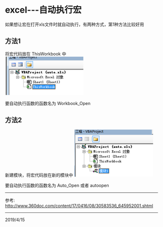 # excel---自动执行宏

如果想让宏在打开xls文件时就自动执行，有两种方式，第1种方法比较好用  

## 方法1
将宏代码放在 ThisWorkbook 中  
![](images/ThisWorkbook.png)  

要自动执行函数的函数名为 Workbook_Open  

## 方法2
新建模块，将宏代码放在新的模块中
![](images/新模块.png)  

要自动执行函数的函数名为 Auto_Open 或者 autoopen  


---
参考: http://www.360doc.com/content/17/0416/08/30583536_645952001.shtml  


---
2019/4/15  
